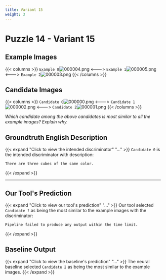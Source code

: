 ```yaml
---
title: Variant 15
weight: 3
---
```


# Puzzle 14 - Variant 15

## Example Images
{{< columns >}}
`Example 0`![000004.png](/clevr-variants/threepack/fovariant-15/render/images/CLEVR_val_000004.png)
<--->
`Example 1`![000005.png](/clevr-variants/threepack/fovariant-15/render/images/CLEVR_val_000005.png)
<--->
`Example 2`![000003.png](/clevr-variants/threepack/fovariant-15/render/images/CLEVR_val_000003.png)
{{< /columns >}}

## Candidate Images
{{< columns >}}
`Candidate 0`![000000.png](/clevr-variants/threepack/fovariant-15/render/images/CLEVR_val_000000.png)
<--->
`Candidate 1`![000002.png](/clevr-variants/threepack/fovariant-15/render/images/CLEVR_val_000002.png)
<--->
`Candidate 2`![000001.png](/clevr-variants/threepack/fovariant-15/render/images/CLEVR_val_000001.png)
{{< /columns >}}

*Which candidate among the above candidates is most similar to all the example images? Explain why.*

## Groundtruth English Description

{{< expand "Click to view the intended discriminator" "..." >}}
`Candidate 0` is the intended discriminator with description:
```plaintext 
There are three cubes of the same color.
```
{{< /expand >}}

---



## Our Tool's Prediction

{{< expand "Click to view our tool's prediction" "..." >}}
Our tool selected `Candidate ?` as being the most similar to the example images with the discriminator:
```plaintext
Pipeline failed to produce any output within the time limit.
```
{{< /expand >}}



## Baseline Output

{{< expand "Click to view the baseline's prediction" "..." >}}
The neural baseline selected `Candidate 2` as being the most similar to the example images.
{{< /expand >}}

